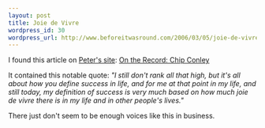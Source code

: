 ```yaml
--- 
layout: post
title: Joie de Vivre
wordpress_id: 30
wordpress_url: http://www.beforeitwasround.com/2006/03/05/joie-de-vivre/
---
```

I found this article on <a title="peterme" href="http://www.peterme.com">Peter's site</a>: <a title=" On the Record: Chip Conley" href="http://www.sfgate.com/cgi-bin/article.cgi?f=/c/a/2005/08/07/BUGSFE1OF51.DTL"> On the Record: Chip Conley</a>

It contained this notable quote: <em>"I still don't rank all that high, but it's all about how you define success in life, and for me at that point in my life, and still today, my definition of success is very much based on how much joie de vivre there is in my life and in other people's lives."</em>

There just don't seem to be enough voices like this in business.
